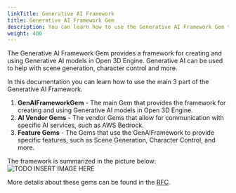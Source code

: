 ```yaml
---
linkTitle: Generative AI Framework
title: Generative AI Framework Gem
description: You can learn how to use the Generative AI Framework Gem to create and use Generative AI models in Open 3D Engine.
weight: 400
---
```


The Generative AI Framework Gem provides a framework for creating and using Generative AI models in Open 3D Engine. Generative AI can be used to help with scene generation, character control and more.  

In this documentation you can learn how to use the main 3 part of the Generative AI Framework.  

1. **GenAIFrameworkGem** - The main Gem that provides the framework for creating and using Generative AI models in Open 3D Engine.
2. **AI Vendor Gems** - The vendor Gems that allow for communication with specific AI services, such as AWS Bedrock.
3. **Feature Gems** - The Gems that use the GenAIFramework to provide specific features, such as Scene Generation, Character Control, and more.

The framework is summarized in the picture below:
![TODO INSERT IMAGE HERE](/docs/user-guide/gems/GenAIFramework/GenAIFrameworkGem.png)

More details about these gems can be found in the [RFC](https://github.com/o3de/sig-simulation/issues/87).
